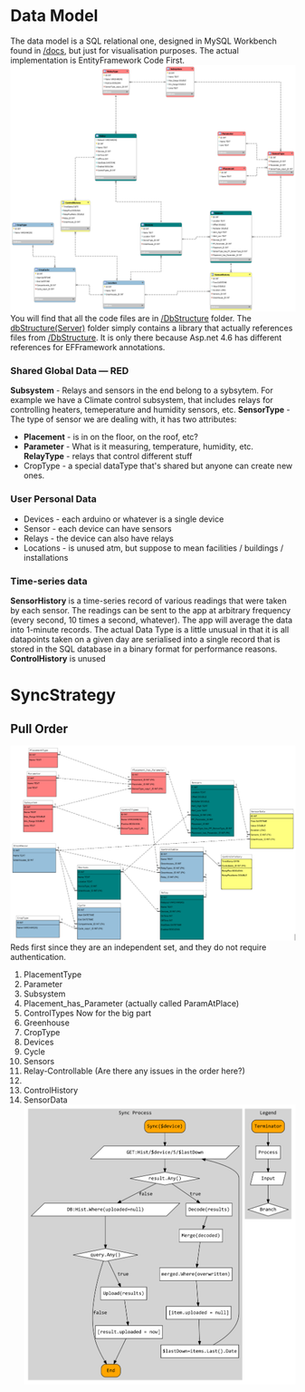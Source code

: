 # Data Model
The data model is a SQL relational one, designed in MySQL Workbench found in [/docs](/docs), 
but just for visualisation purposes. The actual implementation is EntityFramework Code First. 
![DatabaseModel](/docs/DatabaseDiagram.png)
You will find that all the code files are in [/DbStructure](/DbStructure) folder. 
The [dbStructure(Server)](dbStructure(Server)) folder simply contains a library that
actually references files from [/DbStructure](/DbStructure). It is only there because 
Asp.net 4.6 has different references for EFFramework annotations. 

### Shared Global Data — RED
**Subsystem** - Relays and sensors in the end belong to a sybsytem. 
For example we have a Climate control subsystem, that includes relays for controlling 
heaters, temeperature and humidity sensors, etc. 
**SensorType** - The type of sensor we are dealing with, it has two attributes:
* **Placement** - is in on the floor, on the roof, etc? 
* **Parameter** - What is it measuring, temperature, humidity, etc. 
**RelayType** - relays that control different stuff
* CropType - a special dataType that's shared but anyone can create new ones. 

### User Personal Data 
* Devices - each arduino or whatever is a single device
* Sensor - each device can have sensors 
* Relays - the device can also have relays
* Locations - is unused atm, but suppose to mean facilities / buildings / installations

### Time-series data
**SensorHistory** is a time-series record of various readings that were taken by each sensor. 
The readings can be sent to the app at arbitrary frequency (every second, 10 times a second, whatever).
The app will average the data into 1-minute records. The actual Data Type is a little unusual in that it is 
all datapoints taken on a given day are serialised into a single record that is stored in the SQL database 
in a binary format for performance reasons. 
**ControlHistory** is unused

# SyncStrategy
## Pull Order
![DatabaseModel](/docs/PullOrder.png)
Reds first since they are an independent set, and they do not require authentication.
1.	PlacementType
2.	Parameter
3.	Subsystem
4.	Placement_has_Parameter (actually called ParamAtPlace)
5.	ControlTypes
Now for the big part
1.	Greenhouse
2.	CropType
3.	Devices
4.	Cycle
5.	Sensors
6.	Relay-Controllable (Are there any issues in the order here?)
7.	
8.	ControlHistory
9.	SensorData
![DatabaseModel](/docs/SyncStrategy.png)
